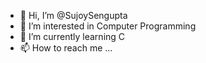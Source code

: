 - 👋 Hi, I’m @SujoySengupta
- 👀 I’m interested in Computer Programming 
- 🌱 I’m currently learning C
- 📫 How to reach me ...

<!---
SujoySengupta/SujoySengupta is a ✨ special ✨ repository because its `README.md` (this file) appears on your GitHub profile.
You can click the Preview link to take a look at your changes.
--->
